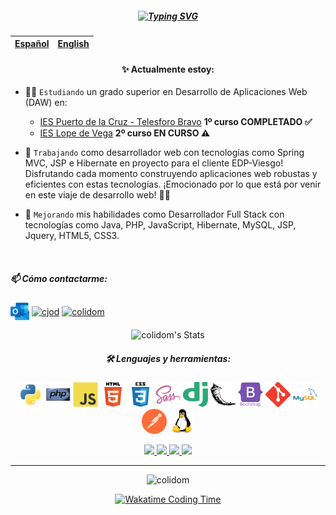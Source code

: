 <p align="center" width="300">
    <!-- <img align="center" width="150" src="img/avatar.pngs" /> -->
    <!-- <h3 align="center">¡Hola, soy Carlos!<img width="30px" src="img/wave.gif"></h3> -->
    <h5 align="center"><a href="https://git.io/typing-svg"><img src="https://readme-typing-svg.demolab.com?font=Fira+Code&pause=1000&center=true&vCenter=true&width=1000&height=70&lines=%C2%A1Hola%2C+soy+Carlos!%F0%9F%96%96;Un+desarrollador%F0%9F%91%A8%F0%9F%8F%BB%E2%80%8D%F0%9F%92%BB+de+las+Islas+Canarias;Apasionado+de+la+tecnolog%C3%ADa+en+general+con+el+firme+objetivo+de...;+aprender+y+mejorar+cada+d%C3%ADa+tanto+en+el+trabajo+como+en+lo+personal;Espero+que+mis+peque%C3%B1as+aportaciones+te+sean+%C3%BAtiles%F0%9F%98%8A%E2%9C%8C%EF%B8%8F." alt="Typing SVG" /></a></h5>
</p>

| <a href="https://github.com/colidom/colidom/blob/main/README.md">Español</a> | <a href="https://github.com/colidom/colidom/blob/main/README-EN.md">English</a> |
| :--------------------------------------------------------------------------: | :-----------------------------------------------------------------------------: |

<div align="center">

#### ✨ Actualmente estoy:

</div>

-   👨‍🎓 `Estudiando` un grado superior en Desarrollo de Aplicaciones Web (DAW) en:
    -   <a href="https://www3.gobiernodecanarias.org/medusa/edublog/iespuertodelacruztelesforobravo/" target="_blank">IES Puerto de la Cruz - Telesforo Bravo</a> **1º curso COMPLETADO ✅**
    -   <a href="https://www.educa2.madrid.org/web/centro.ies.lopedevega.madrid" target="_blank">IES Lope de Vega</a> **2º curso EN CURSO ⚠**
-   💼 `Trabajando` como desarrollador web con tecnologías como Spring MVC, JSP e Hibernate en proyecto para el cliente EDP-Viesgo! Disfrutando cada momento construyendo aplicaciones web robustas y eficientes con estas tecnologías. ¡Emocionado por lo que está por venir en este viaje de desarrollo web! 🚀✨

-   🌱 `Mejorando` mis habilidades como Desarrollador Full Stack con tecnologías como Java, PHP, JavaScript, Hibernate, MySQL, JSP, Jquery, HTML5, CSS3.

<br>
<!-- Contact -->
<h5 align="left">📫 Cómo contactarme:</h5>
<p align="left">
    <a href="mailto:colidom@outlook.com" target="blank"><img align="center" src="/img/outlook.svg" alt="colidom@outlook.com" width="30" height="30" /></a>
    <a href="https://linkedin.com/in/cjod" target="blank"><img align="center" src="https://raw.githubusercontent.com/rahuldkjain/github-profile-readme-generator/master/src/images/icons/Social/linked-in-alt.svg" alt="cjod" width="40" height="30" /></a>
    <a href="https://stackoverflow.com/users/11397032/colidom" target="blank"><img align="center" src="https://raw.githubusercontent.com/rahuldkjain/github-profile-readme-generator/master/src/images/icons/Social/stack-overflow.svg" alt="colidom" width="40" height="30" /></a>
</p>

<div align="center">

![colidom's Stats](https://github-readme-stats.vercel.app/api?username=colidom&theme=vue-dark&show_icons=true&hide_border=true&count_private=true&locale=es)

</div>

<h5 align="center">🛠️ Lenguajes y herramientas:</h5>
<p align="center"> 
    <a href="https://www.python.org" target="_blank" rel="noreferrer"><img src="/img/python.svg" alt="python" width="40" height="40"/></a> 
    <a href="https://www.php.net" target="_blank" rel="noreferrer"><img src="/img/php.svg" alt="php" width="40" height="40"/></a> 
    <a href="https://developer.mozilla.org/en-US/docs/Web/JavaScript" target="_blank" rel="noreferrer"><img src="/img/javascript.svg" alt="javascript" width="40" height="40"/></a> 
    <a href="https://www.w3.org/html/" target="_blank" rel="noreferrer"><img src="/img/html5.svg" alt="html5" width="40" height="40"/></a> 
    <a href="https://www.w3schools.com/css/" target="_blank" rel="noreferrer"><img src="/img/css3.svg" alt="css3" width="40" height="40"/></a> 
    <a href="https://sass-lang.com" target="_blank" rel="noreferrer"><img src="/img/sass.svg" alt="sass" width="40" height="40"/></a>
    <a href="https://www.djangoproject.com/" target="_blank" rel="noreferrer"><img src="/img/django.svg" alt="django" width="40" height="40"/></a> 
    <a href="https://flask.palletsprojects.com/" target="_blank" rel="noreferrer"><img src="/img/flask.svg" alt="flask" width="40" height="40"/></a> 
    <a href="https://getbootstrap.com" target="_blank" rel="noreferrer"><img src="/img/bootstrap.svg" alt="bootstrap" width="40" height="40"/></a> 
    <a href="https://git-scm.com/" target="_blank" rel="noreferrer"><img src="/img/git.svg" alt="git" width="40" height="40"/></a> 
    <a href="https://www.mysql.com/" target="_blank" rel="noreferrer"><img src="/img/mysql.svg" alt="mysql" width="40" height="40"/></a> 
    <a href="https://postman.com" target="_blank" rel="noreferrer"><img src="/img/getpostman.svg" alt="postman" width="40" height="40"/></a>
    <a href="https://www.linux.org/" target="_blank" rel="noreferrer"><img src="/img/linux.svg" alt="linux" width="40" height="40"/></a> 
</p>

<div align="center">

  <a href="https://www.codewars.com/users/colidom" target="_blank">
    <img src="https://img.shields.io/badge/Codewars-B1361E?style=for-the-badge&logo=Codewars&logoColor=white"/>
  </a>

  <a href="https://www.coursera.org/user/229a03de2afaabc8c61d26243e372299" target="_blank">
    <img src="https://img.shields.io/badge/Coursera-0056D2?style=for-the-badge&logo=Coursera&logoColor=white"/>
  </a>

  <a href="https://www.sololearn.com/profile/13527631" target="_blank">
    <img src="https://img.shields.io/badge/Sololearn-f20057?style=for-the-badge&logoColor=white"/>
  </a>

  <a href="https://www.udemy.com/user/carlos-javier-oliva-dominguez/" target="_blank">
    <img src="https://img.shields.io/badge/Udemy-EC5252?style=for-the-badge&logo=Udemy&logoColor=white"/>
  </a>
  
</div>

---

<!-- Views counter -->
<p align="center"> <img src="https://komarev.com/ghpvc/?username=colidom&label=Profile%20views&color=0e75b6&style=flat" alt="colidom" /> </p>

<div align="center">
<a href="https://wakatime.com/@colidom" target="_blank">
    <img src="https://github-readme-stats.vercel.app/api/wakatime?username=colidom&theme=radical&layout=compact" alt="Wakatime Coding Time" width="540px">
</a>

</div>

<!-- > [!NOTE]
> Highlights information that users should take into account, even when skimming.

> [!TIP]
> Optional information to help a user be more successful.

> [!IMPORTANT]
> Crucial information necessary for users to succeed.

> [!WARNING]
> Critical content demanding immediate user attention due to potential risks.

> [!CAUTION]
> Negative potential consequences of an action.
 -->
